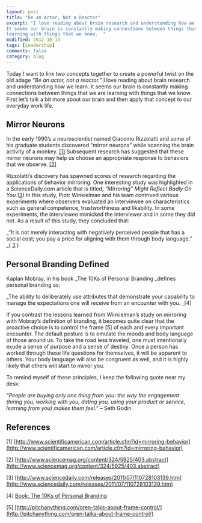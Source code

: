 ```yaml
---
layout: post
title: "Be an Actor, Not a Reactor"
excerpt: "I love reading about brain research and understanding how we learn.
It seems our brain is constantly making connections between things that we are
learning with things that we know.  "
modified: 2012-10-13
tags: [Leadership]
comments: false
category: blog
---
```


Today I want to link two concepts together to create a powerful twist on the
old adage _“Be an actor, not a reactor.”_  I love reading about
brain research and understanding how we learn.  It seems our brain is
constantly making connections between things that we are learning with things
that we know.  First let’s talk a bit more about our brain and then apply
that concept to our everyday work life.

## Mirror Neurons

In the early 1990’s a neuroscientist named Giacomo Rizzolatti and some of his
graduate students discovered “mirror neurons” while scanning the brain
activity of a monkey. [\[1\]](http://www.scientificamerican.com/article.cfm?id=mirroring-behavior)
Subsequent research has suggested that these mirror neurons may help us
choose an appropriate response to behaviors that we observe. [\[2\]](http://www.sciencemag.org/cgi/content/abstract/324/5925/403)

Rizzolatti’s discovery has spawned scores of research regarding the
applications of behavior mirroring.  One interesting study was highlighted in a
ScienceDaily.com article that is titled, _”Mirroring” Might Reflect
Badly On You._([3](http://www.sciencedaily.com/releases/2011/07/110728103139.htm))
In this study, Piotr Winkielman and his team contrived various experiments
where observers evaluated an interviewee on characteristics such as general
competence, trustworthiness and likability.  In some experiments, the
interviewee mimicked the interviewer and in some they did not.  As a
result of this study, they concluded that:

_“It is not merely interacting with negatively perceived people that has a
social cost; you pay a price for aligning with them through body language.”
_( [3](http://www.sciencedaily.com/releases/2011/07/110728103139.htm) )

## Personal Branding Defined

Kaplan Mobray, in his book _The 10Ks of Personal Branding _defines
personal branding as:

_The ability to deliberately use attributes that demonstrate your capability
to manage the expectations one will receive from an encounter with you. _[4]

If you contrast the lessons learned from Winkielman’s study on mirroring with
Mobray’s definition of branding, it becomes quite clear that the proactive
choice is to control the frame [5] of each and every important encounter.   The
default posture is to emulate the moods and body language of those around us.
To take the road less traveled, one must intentionally exude a sense of purpose
and a sense of destiny.  Once a person has worked through these life questions
for themselves, it will be apparent to others.  Your body language will also be
congruent as well, and it is highly likely that others will start to mirror you.

To remind myself of these principles, I keep the following quote near my desk:

_“People are buying only one thing from you: the way the engagement
(hiring you, working with you, dating you, using your product or service,
learning from you) makes them feel.”_
– Seth Godin

## References

[1] [http://www.scientificamerican.com/article.cfm?id=mirroring-behavior](http://www.scientificamerican.com/article.cfm?id=mirroring-behavior)

[2] [http://www.sciencemag.org/content/324/5925/403.abstract](http://www.sciencemag.org/content/324/5925/403.abstract)

[3] [http://www.sciencedaily.com/releases/2011/07/110728103139.htm](http://www.sciencedaily.com/releases/2011/07/110728103139.htm)

[4] [Book: The 10Ks of Personal Branding](http://www.amazon.com/gp/product/0595484816/ref=as_li_ss_tl?ie=UTF8&camp=1789&creative=390957&creativeASIN=0595484816&linkCode=as2&tag=kennetcom-20)

[5] [http://pitchanything.com/oren-talks-about-frame-control/](http://pitchanything.com/oren-talks-about-frame-control/)

